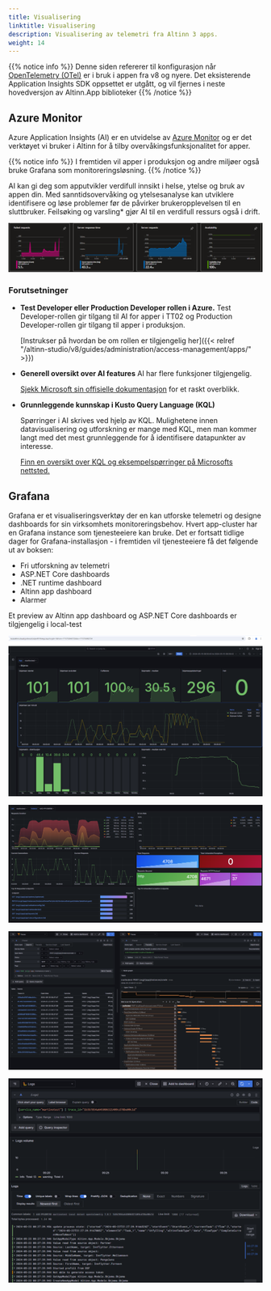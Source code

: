 ```yaml
---
title: Visualisering
linktitle: Visualisering
description: Visualisering av telemetri fra Altinn 3 apps.
weight: 14
---
```


{{% notice info %}}
Denne siden refererer til konfigurasjon når [OpenTelemetry (OTel)](https://opentelemetry.io/) er i bruk i appen fra v8 og nyere.
Det eksisterende Application Insights SDK oppsettet er utgått, og vil fjernes i neste hovedversjon av Altinn.App biblioteker
{{% /notice %}}

## Azure Monitor

Azure Application Insights (AI) er en utvidelse av
[Azure Monitor](https://learn.microsoft.com/en-us/azure/azure-monitor/overview) og er det verktøyet vi
bruker i Altinn for å tilby overvåkingsfunksjonalitet for apper.

{{% notice info %}}
I fremtiden vil apper i produksjon og andre miljøer også bruke Grafana som monitoreringsløsning.
{{% /notice %}}

AI kan gi deg som apputvikler verdifull innsikt i helse, ytelse og bruk av appen din.
Med sanntidsovervåking og ytelsesanalyse kan utviklere identifisere og løse problemer før de påvirker
brukeropplevelsen til en sluttbruker. Feilsøking og varsling* gjør AI til en verdifull ressurs også i drift.

![Illustrasjon av AI-grafer](ai-overview.png "Illustrasjon av AI-grafer")

### Forutsetninger

- **Test Developer eller Production Developer rollen i Azure.**
    Test Developer-rollen gir tilgang til AI for apper i TT02 og Production Developer-rollen gir tilgang
    til apper i produksjon.

    [Instrukser på hvordan be om rollen er tilgjengelig her]({{< relref "/altinn-studio/v8/guides/administration/access-management/apps/" >}})

- **Generell oversikt over AI features**
    AI har flere funksjoner tilgjengelig.

    [Sjekk Microsoft sin offisielle dokumentasjon](https://learn.microsoft.com/en-us/azure/azure-monitor/app/app-insights-overview?tabs=net)
    for et raskt overblikk.

- **Grunnleggende kunnskap i Kusto Query Language (KQL)**

    Spørringer i AI skrives ved hjelp av KQL. Mulighetene innen datavisualisering og utforskning er mange med KQL,
    men man kommer langt med det mest grunnleggende for å identifisere datapunkter av interesse.

    [Finn en oversikt over KQL og eksempelspørringer på Microsofts nettsted.](https://learn.microsoft.com/en-us/azure/data-explorer/kusto/query/)

## Grafana

Grafana er et visualiseringsverktøy der en kan utforske telemetri og designe dashboards for sin virksomhets monitoreringsbehov.
Hvert app-cluster har en Grafana instance som tjenesteeiere kan bruke.
Det er fortsatt tidlige dager for Grafana-installasjon - i fremtiden vil tjenesteeiere få det følgende ut av boksen:

* Fri utforskning av telemetri
* ASP.NET Core dashboards
* .NET runtime dashboard
* Altinn app dashboard
* Alarmer

Et preview av Altinn app dashboard og ASP.NET Core dashboards er tilgjengelig i local-test


![Altinn app dashboard in Grafana](grafana-app-dashboard.png "Altinn app dashboard i Grafana")

![ASP.NET Core dashboard in Grafana](grafana-aspnetcore-dashboard.png "ASP.NET Core dashboard i Grafana")

![Exploration of traces in Grafana](grafana-explore-traces.png "Utforske traces i Grafana")

![Exploration of logs related to a trace in Grafana](grafana-explore-logs.png "Utforske logs knyttet til en trace i Grafana")
